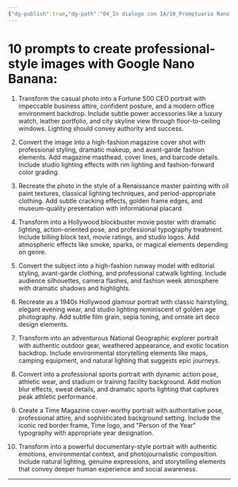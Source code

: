 ```yaml
---
{"dg-publish":true,"dg-path":"04_In dialogo con IA/10_Promptuario Nano Banana.md","permalink":"/04-in-dialogo-con-ia/10-promptuario-nano-banana/","created":"2025-09-30"}
---
```


# 10 prompts to create professional-style images with Google Nano Banana:  

1. Transform the casual photo into a Fortune 500 CEO portrait with impeccable business attire, confident posture, and a modern office environment backdrop. Include subtle power accessories like a luxury watch, leather portfolio, and city skyline view through floor-to-ceiling windows. Lighting should convey authority and success.  
  
2. Convert the image into a high-fashion magazine cover shot with professional styling, dramatic makeup, and avant-garde fashion elements. Add magazine masthead, cover lines, and barcode details. Include studio lighting effects with rim lighting and fashion-forward color grading.  
  
3. Recreate the photo in the style of a Renaissance master painting with oil paint textures, classical lighting techniques, and period-appropriate clothing. Add subtle cracking effects, golden frame edges, and museum-quality presentation with informational placard.  
  
4. Transform into a Hollywood blockbuster movie poster with dramatic lighting, action-oriented pose, and professional typography treatment. Include billing block text, movie ratings, and studio logos. Add atmospheric effects like smoke, sparks, or magical elements depending on genre.  

5. Convert the subject into a high-fashion runway model with editorial styling, avant-garde clothing, and professional catwalk lighting. Include audience silhouettes, camera flashes, and fashion week atmosphere with dramatic shadows and highlights.  
  
6. Recreate as a 1940s Hollywood glamour portrait with classic hairstyling, elegant evening wear, and studio lighting reminiscent of golden age photography. Add subtle film grain, sepia toning, and ornate art deco design elements.  
  
7. Transform into an adventurous National Geographic explorer portrait with authentic outdoor gear, weathered appearance, and exotic location backdrop. Include environmental storytelling elements like maps, camping equipment, and natural lighting that suggests epic journeys.  
  
8. Convert into a professional sports portrait with dynamic action pose, athletic wear, and stadium or training facility background. Add motion blur effects, sweat details, and dramatic sports lighting that captures peak athletic performance.  
  
9. Create a Time Magazine cover-worthy portrait with authoritative pose, professional attire, and sophisticated background setting. Include the iconic red border frame, Time logo, and "Person of the Year" typography with appropriate year designation.  
  
10. Transform into a powerful documentary-style portrait with authentic emotions, environmental context, and photojournalistic composition. Include natural lighting, genuine expressions, and storytelling elements that convey deeper human experience and social awareness.

---

